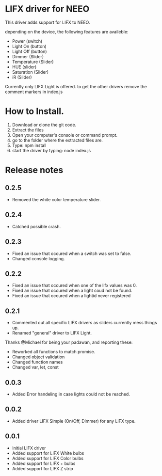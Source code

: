 # LIFX driver for NEEO

This driver adds support for LIFX to NEEO.

depending on the device, the following features are availeble:
- Power (switch)
- Light On (button)
- Light Off (button)
- Dimmer (Slider)
- Temperature (Slider)
- HUE (slider)
- Saturation (Slider)
- iR (Slider)

Currently only LIFX Light is offered. to get the other drivers remove the comment markers in index.js

# How to Install.

1)  Download or clone the git code.
2)  Extract the files
3)  Open your computer's console or command prompt.
4)  go to the folder where the extracted files are.
5)  Type: npm install
6)  start the driver by typing: node index.js

# Release notes
## 0.2.5
- Removed the white color temperature slider.

## 0.2.4
- Catched possible crash.

## 0.2.3
- Fixed an issue that occured when a switch was set to false.
- Changed console logging.

## 0.2.2
- Fixed an issue that occured when one of the lifx values was 0.
- Fixed an issue that occured when a light coud not be found.
- Fixed an issue that occured when a lightid never registered

## 0.2.1
- Commented out all specific LIFX drivers as sliders currently mess things up.
- Renamed "general" driver to LIFX Light.

Thanks @Michael for being your padawan, and reporting these:
- Reworked all functions to match promise.
- Changed object validation
- Changed function names
- Changed var, let, const

## 0.0.3
- Added Error handeling in case lights could not be reached.

## 0.0.2
- Added driver LIFX Simple (On/Off, Dimmer) for any LIFX type.

## 0.0.1
- Initial LIFX driver
- Added support for LIFX White bulbs
- Added support for LIFX Color bulbs
- Added support for LIFX + bulbs
- Added support for LIFX Z strip
